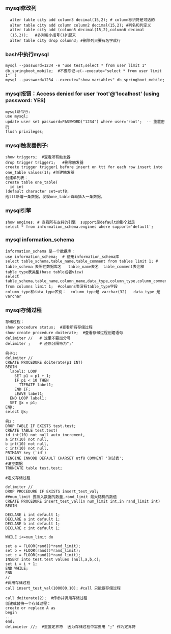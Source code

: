 ### mysql修改列
      alter table city add column3 decimal(15,2); # column标识符是可选的
      alter table city add column column2 decimal(15,2); #列名和列定义
      alter table city add (column5 decimal(15,2),column6 decimal
      (15,2));   #多列用小括号()扩起来
      alter table city drop column3; #删除列只要有名字就行

### bash中执行mysql
    mysql --password=1234 -e "use test;select * from user limit 1" db_springboot_mobile;  #不要忘记-e(--execute="select * from user limit 1"  )
    mysql --password=1234 --execute="show variables" db_springboot_mobile;


### mysql报错：Access denied for user 'root'@'localhost' (using password: YES)
    mysql命令行:
    use mysql;
    update user set password=PASSWORD("1234") where user='root';  -- 重置密码
    flush privileges;

### mysql触发器例子:
    show triggers;  #查看所有触发器
    drop trigger trigger1;   #删除触发器
    create trigger trigger1 before insert on ttt for each row insert into one_table values(1); #创建触发器
    创建单列表：
    create table one_table(
      id int
    )default character set=utf8;
    给ttt新增一条数据，发现one_table自动插入一条数据。

### mysql引擎
    show engines; # 查看所有支持的引擎  support是default的那个就是
    select * from information_schema.engines where support='default';

### mysql information_schema
    information_schema 是一个数据库：
    use information_schema;  # 使用information_schema库
    select table_schema,table_name,table_comment from tables limit 1; # table_schema 表所在数据库名   table_name表名  table_comment表注释  table_type表类型(base table或者view)
    select table_schema,table_name,column_name,data_type,column_type,column_comment from columns limit 1;  #columns表没有table_type字段
    column_type和data_type区别：  column_type是 varchar(32)   data_type 是varchar

### mysql存储过程
```
存储过程：
show procedure status;  #查看所有存储过程
show create procedure doiterate;  #查看存储过程创建语句
delimiter //   # 这里不要加分号
delimiter ;    # 还原分隔符为";"

例子1:
delimiter //
CREATE PROCEDURE doiterate(p1 INT)
BEGIN
  label1: LOOP
    SET p1 = p1 + 1;
    IF p1 < 10 THEN
      ITERATE label1;
    END IF;
    LEAVE label1;
  END LOOP label1;
  SET @x = p1;
END;
select @x;

例2：
DROP TABLE IF EXISTS test.test;
CREATE TABLE test.test(
id int(10) not null auto_increment,
a int(10) not null,
b int(10) not null,
c int(10) not null,
PRIMARY key (`id`)
)ENGINE INNODB DEFAULT CHARSET utf8 COMMENT '测试表';
#清空数据
TRUNCATE table test.test;

#定义存储过程

delimiter //
DROP PROCEDURE IF EXISTS insert_test_val;
##num_limit 要插入数据的数量,rand_limit 最大随机的数值
CREATE PROCEDURE insert_test_val(in num_limit int,in rand_limit int)
BEGIN

DECLARE i int default 1;
DECLARE a int default 1;
DECLARE b int default 1;
DECLARE c int default 1;

WHILE i<=num_limit do

set a = FLOOR(rand()*rand_limit);
set b = FLOOR(rand()*rand_limit);
set c = FLOOR(rand()*rand_limit);
INSERT into test.test values (null,a,b,c);
set i = i + 1;
END WHILE;
END
//
#调用存储过程
call insert_test_val(100000,10); #call 只能跟存储过程

call doiterate(2);  #传参并调用存储过程
创建或替换一个存储过程：
create or replace A as
begin
...
end;
delimieter //;  #重置定界符  因为存储过程中需要用 ";" 作为定界符
```
